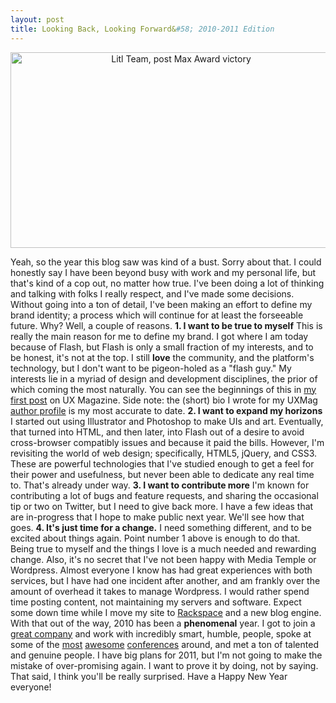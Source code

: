 ```yaml
---
layout: post
title: Looking Back, Looking Forward&#58; 2010-2011 Edition
---
```


<p style="text-align: center;"><a href="http://kevinsuttle.com/wp-content/uploads/2010/12/litlTeamPostMaxAwards.png"><img class="posterous_download_image" title="litlTeamPostMaxAwards" src="http://kevinsuttle.com/wp-content/uploads/2010/12/litlTeamPostMaxAwards.png" alt="Litl Team, post Max Award victory" width="530" height="313" /></a></p>
<p>Yeah, so the year this blog saw was kind of a bust. Sorry about that. I could honestly say I have been beyond busy with work and my personal life, but that's kind of a cop out, no matter how true. I've been doing a lot of thinking and talking with folks I really respect, and I've made some decisions. Without going into a ton of detail, I've been making an effort to define my brand identity; a process which will continue for at least the forseeable future. Why? Well, a couple of reasons.<!--more--> <strong>1. I want to be true to myself</strong> This is really the main reason for me to define my brand. I got where I am today because of Flash, but Flash is only a small fraction of my interests, and to be honest, it's not at the top. I still <strong>love</strong> the community, and the platform's technology, but I don't want to be pigeon-holed as a "flash guy." My interests lie in a myriad of design and development disciplines, the prior of which coming the most naturally. You can see the beginnings of this in <a href="http://www.uxmag.com/design/is-multiscreen-enough-why-write-once-shouldnt-be-the-goal">my first post</a> on UX Magazine.  Side note: the (short) bio I wrote for my UXMag <a href="http://www.uxmag.com/authors/kevin-suttle">author profile</a> is my most accurate to date.   <strong>2. I want to expand my horizons</strong> I started out using Illustrator and Photoshop to make UIs and art. Eventually, that turned into HTML, and then later, into Flash out of a desire to avoid cross-browser compatibly issues and because it paid the bills. However, I'm revisiting the world of web design; specifically, HTML5, jQuery, and CSS3. These are powerful technologies that I've studied enough to get a feel for their power and usefulness, but never been able to dedicate any real time to. That's already under way.  <strong>3. I want to contribute more</strong> I'm known for contributing a lot of bugs and feature requests, and sharing the occasional tip or two on Twitter, but I need to give back more. I have a few ideas that are in-progress that I hope to make public next year. We'll see how that goes.  <strong>4. It's just time for a change.</strong> I need something different, and to be excited about things again. Point number 1 above is enough to do that. Being true to myself and the things I love is a much needed and rewarding change.  Also, it's no secret that I've not been happy with Media Temple or Wordpress. Almost everyone I know has had great experiences with both services, but I have had one incident after another, and am frankly over the amount of overhead it takes to manage Wordpress. I would rather spend time posting content, not maintaining my servers and software. Expect some down time while I move my site to <a href="http://rackspacecloud.com">Rackspace</a> and a new blog engine.  With that out of the way, 2010 has been a <strong>phenomenal</strong> year. I got to join a <a href="http://litl.com">great company</a> and work with incredibly smart, humble, people, spoke at some of the <a href="http://flashandthecity.com">most</a> <a href="http://fitc.ca/sf">awesome</a> <a href="http://www.fitc.ca/events/about/?event=117">conferences</a> around, and met a ton of talented and genuine people.  I have big plans for 2011, but I'm not going to make the mistake of over-promising again. I want to prove it by doing, not by saying. That said, I think you'll be really surprised.  Have a Happy New Year everyone!</p>